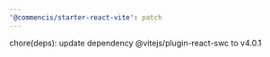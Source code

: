 ```yaml
---
'@commencis/starter-react-vite': patch
---
```


chore(deps): update dependency @vitejs/plugin-react-swc to v4.0.1
